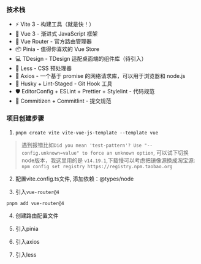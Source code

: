### 技术栈

- ⚡️ Vite 3 - 构建工具（就是快！）
- 🖖 Vue 3 - 渐进式 JavaScript 框架
- 🚦 Vue Router - 官方路由管理器
- 📦 Pinia - 值得你喜欢的 Vue Store
- 💻 TDesign - TDesign 适配桌面端的组件库（待引入）
- 🎨 Less - CSS 预处理器
- 🔗 Axios - 一个基于 promise 的网络请求库，可以用于浏览器和 node.js
- 🧰 Husky + Lint-Staged - Git Hook 工具
- 🛡️ EditorConfig + ESLint + Prettier + Stylelint - 代码规范
- 🔨 Commitizen + Commitlint - 提交规范

### 项目创建步骤

1. `pnpm create vite vite-vue-js-template --template vue`

> 遇到报错比如`Did you mean 'test-pattern'? Use "--config.unknown=value" to force an unknown option`, 可以试下切换node版本，我这里用的是 `v14.19.1`,下载慢可以考虑把镜像源换成淘宝源: `npm config set registry https://registry.npm.taobao.org`

2. 配置vite.config.ts文件, 添加依赖：@types/node

3. 引入`vue-router@4`

```
pnpm add vue-router@4
```

4. 创建路由配置文件

5. 引入pinia

6. 引入axios

7. 引入less
